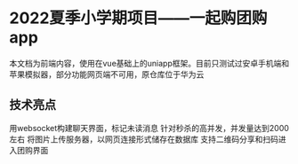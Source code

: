 # 2022夏季小学期项目——一起购团购app
本文档为前端内容，使用在vue基础上的uniapp框架。目前只测试过安卓手机端和苹果模拟器，部分功能网页端不可用，原仓库位于华为云
## 技术亮点
用websocket构建聊天界面，标记未读消息
针对秒杀的高并发，并发量达到2000左右
将图片上传服务器，以网页连接形式储存在数据库
支持二维码分享和扫码进入团购界面
